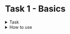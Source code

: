 # **Task 1 - Basics**
<details>
  <summary>Task</summary>

### Business requirements

#### 1.
Develop web service for Gift Certificates system with the following entities (many-to-many):
gift_certificate, tag
_(IMPLEMENTED: many-to-many implemented with linking table 'certificate_tag')_

CreateDate, LastUpdateDate - format ISO 8601 (https://en.wikipedia.org/wiki/ISO_8601). Example: 2018-08-29T06:12:15.156. More discussion here: https://stackoverflow.com/questions/3914404/how-to-get-current-moment-in-iso-8601-format-with-date-hour-and-minute
_(IMPLEMENTED with class LocalDateTime)_

Duration - in days (expiration period)
_(IMPLEMENTED with class PGInterval)_

#### 2.

The system should expose REST APIs to perform the following operations:

* CRUD operations for GiftCertificate. If new tags are passed during creation/modification – they should be created in the DB. For update operation - update only fields, that pass in request, others should not be updated. Batch insert is out of scope.
_(IMPLEMENTED in GiftController)_

* CRUD operations for Tags.
_(IMPLEMENTED in TagController)_
* Get certificates with tags (all params are optional and can be used in conjunction):
by tag name (ONE tag)
search by part of name/description (can be implemented, using DB function call)
sort by date or by name ASC/DESC (extra task: implement ability to apply both sort type at the same time).
_(all requirements IMPLEMENTED in GiftController)_

### Application requirements
1. JDK version: 17 – use Streams, java.time.*, etc. where it is possible. _(IMPLEMENTED)_
2. Application packages root: ru.clevertec.ecl. _(IMPLEMENTED)_
3. Any widely-used connection pool could be used. _(IMPLEMENTED)_
4. Spring JDBC Template should be used for data access. _(IMPLEMENTED)_
5. Use transactions where it’s necessary. _(IMPLEMENTED)_
6. Java Code Convention is mandatory (exception: margin size – 120 chars). _(IMPLEMENTED)_
7. Build tool: Gradle, latest version. _(IMPLEMENTED)_
8. Web server: Apache Tomcat. _(NOT IMPLEMENTED)_
9. Application container: Spring IoC. Spring Framework, the latest version. _(IMPLEMENTED)_
10. Database: PostgreSQL, latest version. _(IMPLEMENTED)_
11. Testing: JUnit 5.+, Mockito. _(NOT IMPLEMENTED)_
12. Service layer should be covered with unit tests not less than 80%. _(NOT IMPLEMENTED)_
13. Repository layer should be tested using integration tests with an in-memory embedded database (all operations with certificates). _(NOT IMPLEMENTED)_
14. As a mapper use Mapstruct. _(NOT IMPLEMENTED)_
15. Use lombok. _(IMPLEMENTED)_


### General requirements
1. Code should be clean and should not contain any “developer-purpose” constructions. _(IMPLEMENTED)_
2. App should be designed and written with respect to OOD and SOLID principles. _(IMPLEMENTED)_
3. Code should contain valuable comments where appropriate. _(IMPLEMENTED)_
4. Public APIs should be documented (Javadoc). _(NOT IMPLEMENTED)_
5. Clear layered structure should be used with responsibilities of each application layer defined. _(IMPLEMENTED)_
6. JSON should be used as a format of client-server communication messages. _(IMPLEMENTED)_
7. Convenient error/exception handling mechanism should be implemented: all errors should be meaningful on backend side. Example: handle 404 error:
HTTP Status: 404
response body    
{
“errorMessage”: “Requested resource not found (id = 55)”,
“errorCode”: 40401
}
where "errorCode" is your custom code (it can be based on http status and requested resource - certificate or tag)
   _(NOT IMPLEMENTED)_
8. Abstraction should be used everywhere to avoid code duplication. _(IMPLEMENTED)_
9. Several configurations should be implemented (at least two - dev and prod). _(NOT IMPLEMENTED)_

### Application restrictions
It is forbidden to use:
1. Spring Boot. _(NOT IMPLEMENTED)_
2. Spring Data Repositories._(IMPLEMENTED)_
3. JPA._(IMPLEMENTED)_

</details>

<details>
  <summary>How to use</summary>

Endpoints:
* /gifts [GET] - uses to get all GiftCertificates
* /gifts [POST] - uses to create new entity
* /gifts/{id} [GET] - uses to get entity by id
* /gifts/{id} [PATCH] - uses to edit only required field of entity
* /gifts/{id} [DELETE] - uses to delete entity by id
* /tags [GET] - uses to get all Tags
* /tags [POST] - uses to create new entity
* /tags/{id} [GET] - uses to get entity by id
* /tags/{id} [PATCH] - uses to edit only required field of entity
* /tags/{id} [DELETE] - uses to delete entity by id

/gifts [GET] - supports request parameters:
* "tag_name" - can be applied to filter GiftCertificates by Tag name;
* "cert_name" - can be applied to filter GiftCertificates by part of its name
* "description" - can be applied to filter GiftCertificates by part of its description
* "sort_by_name" - can be applied to sort GiftCertificates by name
* "sort_by_date" - can be applied to sort GiftCertificates by createDate

For example:
URL http://localhost:8080/gifts?tag_name=two&cert_name=se&description=abc&sort_by_name=any&sort_by_date=desc
1. will be filtered by tag name "two"
2. filtered GiftCertificates with name contains "se"
3. filtered GiftCertificates with description contains "abc"
4. then sorted by GiftCertificates name
5. then sorted by GiftCertificates createDate in reverse order



</details>

